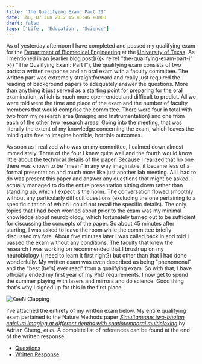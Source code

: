```yaml
---
title: 'The Qualifying Exam: Part II'
date: Thu, 07 Jun 2012 15:45:46 +0000
draft: false
tags: ['Life', 'Education', 'Science']
---
```


As of yesterday afternoon I have completed and passed my qualifying exam for the [Department of Biomedical Engineering](https://www.bme.utexas.edu/) at the [University of Texas](https://www.utexas.edu/). As I mentioned in an [earlier blog post]({{< relref "the-qualifying-exam-part-i" >}} "The Qualifying Exam: Part I"), the qualifying exam consists of two parts: a written response and an oral exam with a faculty committee. The written part was extremely straightforward and really just required the reading of background papers to adequately answer the questions. More than anything it just served as a starting point for preparing for the oral examination, which is much more open-ended and difficult to predict. All we were told were the time and place of the exam and the number of faculty members that would comprise the committee. There were four in total with two from my research area (Imaging and Instrumentation) and one from each of the other two research areas. Going into the meeting, that was literally the extent of my knowledge concerning the exam, which leaves the mind quite free to imagine horrible, horrible outcomes.

As soon as I realized who was on my committee, I calmed down almost immediately. Three of the four I knew quite well and the fourth would know little about the technical details of the paper. Because I realized that no one there was known to be "mean" in any way imaginable, it became less of a formal presentation and much more like just another lab meeting. All I had to do was present this paper and answer any questions that might be asked. I actually managed to do the entire presentation sitting down rather than standing up, which I expect is the norm. The conversation flowed smoothly without any particularly difficult questions (excluding the one pertaining to a specific citation of which I could not recall the specific details). The only topics that I had been worried about prior to the exam was my minimal knowledge about neurobiology, which fortunately turned out to be sufficient for discussing the concepts of the paper. So about 45 minutes after starting, I was asked to leave the room while the committee briefly discussed my fate. About five minutes later I was called back in and told I passed the exam without any conditions. The faculty that knew the research I was working on recommended that I brush up on my neurobiology (I need to learn it first right?) but other than that I had done wonderfully. My written exam was even described as being "phenomenal" and the "best \[he's\] ever read" from a qualifying exam. So with that, I have officially ended my first year of my PhD requirements. I now get to spend the summer playing with lasers and mirrors and do science. Good thing that's why I signed up for this in the first place.

![KeeN Clapping](https://i.imgur.com/GAuaS.gif)

I've attached the entirety of my written exam below. My entire qualifying exam pertained to the Nature Methods paper [_Simultaneous two-photon calcium imaging at different depths with spatiotemporal multiplexing_](https://doi.org/10.1038/nmeth.1552) by Adrian Cheng, _et al_. A complete list of references can be found at the end of the written response.

* [Questions](Questions.pdf)
* [Written Response](SullenderQualifying.pdf)